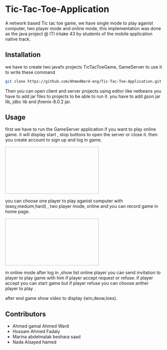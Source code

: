 # Tic-Tac-Toe-Application
A network based Tic tac toe game, we have single mode to play aganist computer, two player mode and online mode, this implementation was done as the java project
@ ITI intake 43 by students of the mobile application native track.
## Installation
we have to create two javafx projects TicTacToeGame, GameServer to use it to write these command
```bash
git clone https://github.com/AhmedWard-eng/Tic-Tac-Toe-Application.git
```
Then you can open client and server projects using editor like netbeans
you have to add jar files to projects to be able to run it. you have to add gson jar lib, jdbc lib and jfoenix-8.0.2 jar.
## Usage
first we have to run the GameServer application if you want to play online game.
it will display start , stop buttons to open the server or close it.
then you create account to sign up and log in game.

<img scr="https://user-images.githubusercontent.com/83098969/211934436-edab859e-dba5-4dca-9cd0-605eaa1d52fc.png" width="300" height="150">

 you can choose one player to play aganist computer with (easy,meduim,hard) , two player mode, online and you can record game in home page.
 
 <img scr="https://user-images.githubusercontent.com/83098969/211935266-2df0f7fb-c72a-4d8e-9625-b31de43b1da9.png" width="300" height="150">
 
 in online mode after log in ,show list online player you can send invitation to player to play game with him if player accept request or refuse.
 if player accept you can start game but if player refuse you can choose anther player to play .
 
 after end game show video to display (win,deow,loes).
 
 ## Contributors

+ Ahmed gamal Ahmed Ward
+ Hossam Ahmed Fadaly 
+ Marina abdelmalak beshara saad 
+ Nada Alsayed hamed 
